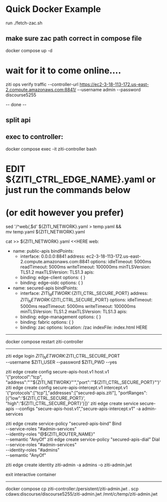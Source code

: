 # Quick Docker Example

run ./fetch-zac.sh

## make sure zac path correct in compose file

docker compose up -d

# wait for it to come online....

ziti ops verify traffic --controller-url https://ec2-3-18-113-172.us-east-2.compute.amazonaws.com:8841/ --username admin --password discourse5255

-- done --

## split api

## exec to controller:
docker compose exec -it ziti-controller bash

# EDIT ${ZITI_CTRL_EDGE_NAME}.yaml or just run the commands below
# (or edit however you prefer)


sed '/^web/,$d' ${ZITI_NETWORK}.yaml > temp.yaml && \
mv temp.yaml ${ZITI_NETWORK}.yaml

cat >> ${ZITI_NETWORK}.yaml <<HERE
web:
- name: public-apis
  bindPoints:
    - interface: 0.0.0.0:8841
      address: ec2-3-18-113-172.us-east-2.compute.amazonaws.com:8841
      options:
      idleTimeout: 5000ms
      readTimeout: 5000ms
      writeTimeout: 100000ms
      minTLSVersion: TLS1.2
      maxTLSVersion: TLS1.3
      apis:
    - binding: edge-client
      options: { }
    - binding: edge-oidc
      options: { }
- name: secured-apis
  bindPoints:
    - interface: ${ZITI_NETWORK}:${ZITI_CTRL_SECURE_PORT}
      address: ${ZITI_NETWORK}:${ZITI_CTRL_SECURE_PORT}
      options:
      idleTimeout: 5000ms
      readTimeout: 5000ms
      writeTimeout: 100000ms
      minTLSVersion: TLS1.2
      maxTLSVersion: TLS1.3
      apis:
    - binding: edge-management
      options: { }
    - binding: fabric
      options: { }
    - binding: zac
      options:
      location: /zac
      indexFile: index.html
      HERE

---

docker compose restart ziti-controller

---

ziti edge login ${ZITI_NETWORK}:$ZITI_CTRL_SECURE_PORT \
--username $ZITI_USER --password $ZITI_PWD --yes


ziti edge create config secure-apis-host.v1 host.v1 \
'{"protocol":"tcp", "address":"'"${ZITI_NETWORK}"'","port":'"${ZITI_CTRL_SECURE_PORT}"'}'
ziti edge create config secure-apis-intercept.v1 intercept.v1 \
'{"protocols":["tcp"],"addresses":["secured-apis.ziti"], "portRanges":[{"low":'${ZITI_CTRL_SECURE_PORT}', "high":'${ZITI_CTRL_SECURE_PORT}'}]}'
ziti edge create service secure-apis --configs "secure-apis-host.v1","secure-apis-intercept.v1" -a admin-services

ziti edge create service-policy "secured-apis-bind" Bind \
--service-roles "#admin-services" \
--identity-roles "@${ZITI_ROUTER_NAME}" \
--semantic "AnyOf"
ziti edge create service-policy "secured-apis-dial" Dial \
--service-roles "#admin-services" \
--identity-roles "#admins" \
--semantic "AnyOf"

ziti edge create identity ziti-admin -a admins -o ziti-admin.jwt

exit interactive container


---

docker compose cp ziti-controller:/persistent/ziti-admin.jwt .
scp cdaws:discourse/discourse5255/ziti-admin.jwt /mnt/c/temp/ziti-admin.jwt










